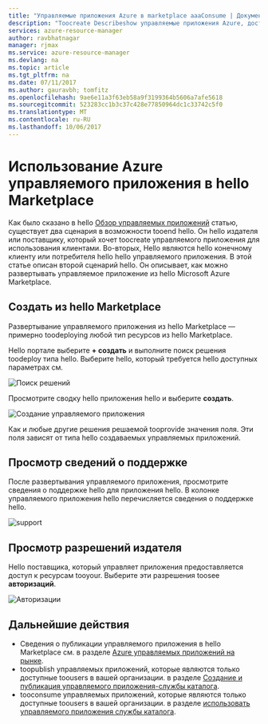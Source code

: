 ```yaml
---
title: "Управляемые приложения Azure в marketplace aaaConsume | Документы Microsoft"
description: "Toocreate Describeshow управляемые приложения Azure, доступный через hello Marketplace."
services: azure-resource-manager
author: ravbhatnagar
manager: rjmax
ms.service: azure-resource-manager
ms.devlang: na
ms.topic: article
ms.tgt_pltfrm: na
ms.date: 07/11/2017
ms.author: gauravbh; tomfitz
ms.openlocfilehash: 9ae6e11a3f63eb58a9f3199364b5606a7afe5618
ms.sourcegitcommit: 523283cc1b3c37c428e77850964dc1c33742c5f0
ms.translationtype: MT
ms.contentlocale: ru-RU
ms.lasthandoff: 10/06/2017
---
```

# <a name="consume-azure-managed-applications-in-hello-marketplace"></a>Использование Azure управляемого приложения в hello Marketplace

Как было сказано в hello [Обзор управляемых приложений](managed-application-overview.md) статью, существует два сценария в возможности tooend hello. Он hello издателя или поставщику, который хочет toocreate управляемого приложения для использования клиентами. Во-вторых, Hello являются hello конечному клиенту или потребителя hello hello управляемого приложения. В этой статье описан второй сценарий hello. Он описывает, как можно развертывать управляемое приложение из hello Microsoft Azure Marketplace.

## <a name="create-from-hello-marketplace"></a>Создать из hello Marketplace

Развертывание управляемого приложения из hello Marketplace — примерно toodeploying любой тип ресурсов из hello Marketplace. 

Hello портале выберите **+ создать** и выполните поиск решения toodeploy типа hello. Выберите hello, который требуется hello доступных параметрах см.

![Поиск решений](./media/managed-application-consume-marketplace/search-apps.png)

Просмотрите сводку hello приложения hello и выберите **создать**.

![Создание управляемого приложения](./media/managed-application-consume-marketplace/create-marketplace-managed-app.png)

Как и любые другие решения решаемой tooprovide значения поля. Эти поля зависят от типа hello создаваемых управляемых приложений. 

## <a name="view-support-information"></a>Просмотр сведений о поддержке

После развертывания управляемого приложения, просмотрите сведения о поддержке hello для приложения hello. В колонке управляемого приложения hello перечисляется сведения о поддержке hello.

![support](./media/managed-application-consume-marketplace/support.png)

## <a name="view-publisher-permissions"></a>Просмотр разрешений издателя

Hello поставщика, который управляет приложения предоставляется доступ к ресурсам tooyour. Выберите эти разрешения toosee **авторизаций**.

![Авторизации](./media/managed-application-consume-marketplace/authorizations.png)

## <a name="next-steps"></a>Дальнейшие действия

* Сведения о публикации управляемого приложения в hello Marketplace см. в разделе [Azure управляемых приложений на рынке](managed-application-author-marketplace.md).
* toopublish управляемых приложений, которые являются только доступные toousers в вашей организации. в разделе [Создание и публикация управляемого приложения-службы каталога](managed-application-publishing.md).
* tooconsume управляемых приложений, которые являются только доступные toousers в вашей организации. в разделе [использовать управляемого приложения службы каталога](managed-application-consumption.md).
